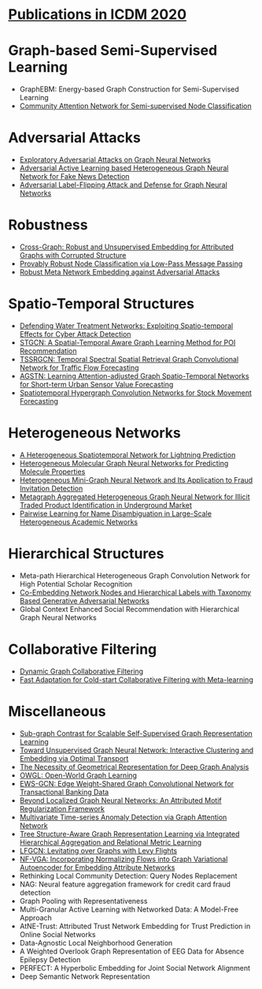 # [Publications in ICDM 2020](http://icdm2020.bigke.org//detailed-program/)



# Graph-based Semi-Supervised Learning
- GraphEBM: Energy-based Graph Construction for Semi-Supervised Learning
- [Community Attention Network for Semi-supervised Node Classification](https://github.com/naganandy/graph-based-deep-learning-literature/blob/master/conference-publications/folders/publications_icdm20/cat_icdm20/README.md)



# Adversarial Attacks
- [Exploratory Adversarial Attacks on Graph Neural Networks](https://github.com/naganandy/graph-based-deep-learning-literature/blob/master/conference-publications/folders/publications_icdm20/epoatk_icdm20/README.md)
- [Adversarial Active Learning based Heterogeneous Graph Neural Network for Fake News Detection](https://github.com/naganandy/graph-based-deep-learning-literature/blob/master/conference-publications/folders/publications_icdm20/aahgnn_icdm20/README.md)
- [Adversarial Label-Flipping Attack and Defense for Graph Neural Networks](https://github.com/naganandy/graph-based-deep-learning-literature/blob/master/conference-publications/folders/publications_icdm20/lafak_icdm20/README.md)



# Robustness
- [Cross-Graph: Robust and Unsupervised Embedding for Attributed Graphs with Corrupted Structure](https://github.com/naganandy/graph-based-deep-learning-literature/blob/master/conference-publications/folders/publications_icdm20/crossgraph_icdm20/README.md)
- [Provably Robust Node Classification via Low-Pass Message Passing](https://github.com/naganandy/graph-based-deep-learning-literature/blob/master/conference-publications/folders/publications_icdm20/lpmp_icdm20/README.md)
- [Robust Meta Network Embedding against Adversarial Attacks](https://github.com/naganandy/graph-based-deep-learning-literature/blob/master/conference-publications/folders/publications_icdm20/romne_icdm20/README.md)



# Spatio-Temporal Structures
- [Defending Water Treatment Networks: Exploiting Spatio-temporal Effects for Cyber Attack Detection](https://github.com/naganandy/graph-based-deep-learning-literature/blob/master/conference-publications/folders/publications_icdm20/stod_icdm20/README.md)
- [STGCN: A Spatial-Temporal Aware Graph Learning Method for POI Recommendation](https://github.com/naganandy/graph-based-deep-learning-literature/blob/master/conference-publications/folders/publications_icdm20/stgcn_icdm20/README.md)
- [TSSRGCN: Temporal Spectral Spatial Retrieval Graph Convolutional Network for Traffic Flow Forecasting](https://github.com/naganandy/graph-based-deep-learning-literature/blob/master/conference-publications/folders/publications_icdm20/tssrgcn_icdm20/README.md)
- [AGSTN: Learning Attention-adjusted Graph Spatio-Temporal Networks for Short-term Urban Sensor Value Forecasting](https://github.com/naganandy/graph-based-deep-learning-literature/blob/master/conference-publications/folders/publications_icdm20/agstn_icdm20/README.md)
- [Spatiotemporal Hypergraph Convolution Networks for Stock Movement Forecasting](https://github.com/naganandy/graph-based-deep-learning-literature/blob/master/conference-publications/folders/publications_icdm20/sthgcn_icdm20/README.md)



# Heterogeneous Networks
- [A Heterogeneous Spatiotemporal Network for Lightning Prediction](https://github.com/naganandy/graph-based-deep-learning-literature/blob/master/conference-publications/folders/publications_icdm20/hstn_icdm20/README.md)
- [Heterogeneous Molecular Graph Neural Networks for Predicting Molecule Properties](https://github.com/naganandy/graph-based-deep-learning-literature/blob/master/conference-publications/folders/publications_icdm20/hmg_icdm20/README.md)
- [Heterogeneous Mini-Graph Neural Network and Its Application to Fraud Invitation Detection](https://github.com/naganandy/graph-based-deep-learning-literature/blob/master/conference-publications/folders/publications_icdm20/hmgnn_icdm20/README.md)
- [Metagraph Aggregated Heterogeneous Graph Neural Network for Illicit Traded Product Identification in Underground Market](https://github.com/naganandy/graph-based-deep-learning-literature/blob/master/conference-publications/folders/publications_icdm20/mhgnn_icdm20/README.md)
- [Pairwise Learning for Name Disambiguation in Large-Scale Heterogeneous Academic Networks](https://github.com/naganandy/graph-based-deep-learning-literature/blob/master/conference-publications/folders/publications_icdm20/mapairrnn_icdm20/README.md)



# Hierarchical Structures
- Meta-path Hierarchical Heterogeneous Graph Convolution Network for High Potential Scholar Recognition
- [Co-Embedding Network Nodes and Hierarchical Labels with Taxonomy Based Generative Adversarial Networks](https://github.com/naganandy/graph-based-deep-learning-literature/blob/master/conference-publications/folders/publications_icdm20/taxogan_icdm20/README.md)
- Global Context Enhanced Social Recommendation with Hierarchical Graph Neural Networks



# Collaborative Filtering
- [Dynamic Graph Collaborative Filtering](https://github.com/naganandy/graph-based-deep-learning-literature/blob/master/conference-publications/folders/publications_icdm20/dgcf_icdm20/README.md)
- [Fast Adaptation for Cold-start Collaborative Filtering with Meta-learning](https://github.com/naganandy/graph-based-deep-learning-literature/blob/master/conference-publications/folders/publications_icdm20/metacf_icdm20/README.md)



# Miscellaneous
- [Sub-graph Contrast for Scalable Self-Supervised Graph Representation Learning](https://github.com/naganandy/graph-based-deep-learning-literature/blob/master/conference-publications/folders/publications_icdm20/subgcon_icdm20/README.md)
- [Toward Unsupervised Graph Neural Network: Interactive Clustering and Embedding via Optimal Transport](https://github.com/naganandy/graph-based-deep-learning-literature/blob/master/conference-publications/folders/publications_icdm20/otgnn_icdm20/README.md)
- [The Necessity of Geometrical Representation for Deep Graph Analysis](https://github.com/naganandy/graph-based-deep-learning-literature/blob/master/conference-publications/folders/publications_icdm20/gnnesr_icdm20/README.md)
- [OWGL: Open-World Graph Learning](https://github.com/naganandy/graph-based-deep-learning-literature/blob/master/conference-publications/folders/publications_icdm20/owgl_icdm20/README.md)
- [EWS-GCN: Edge Weight-Shared Graph Convolutional Network for Transactional Banking Data](https://github.com/naganandy/graph-based-deep-learning-literature/blob/master/conference-publications/folders/publications_icdm20/ewsgcn_icdm20/README.md)
- [Beyond Localized Graph Neural Networks: An Attributed Motif Regularization Framework](https://github.com/naganandy/graph-based-deep-learning-literature/blob/master/conference-publications/folders/publications_icdm20/infomotif_icdm20/README.md)
- [Multivariate Time-series Anomaly Detection via Graph Attention Network](https://github.com/naganandy/graph-based-deep-learning-literature/blob/master/conference-publications/folders/publications_icdm20/mtadgat_icdm20/README.md)
- [Tree Structure-Aware Graph Representation Learning via Integrated Hierarchical Aggregation and Relational Metric Learning](https://github.com/naganandy/graph-based-deep-learning-literature/blob/master/conference-publications/folders/publications_icdm20/tgnn_icdm20/README.md)
- [LFGCN: Levitating over Graphs with Levy Flights](https://github.com/naganandy/graph-based-deep-learning-literature/blob/master/conference-publications/folders/publications_icdm20/lfgcn_icdm20/README.md)
- [NF-VGA: Incorporating Normalizing Flows into Graph Variational Autoencoder for Embedding Attribute Networks](https://github.com/naganandy/graph-based-deep-learning-literature/blob/master/conference-publications/folders/publications_icdm20/nfvga_icdm20/README.md)
- Rethinking Local Community Detection: Query Nodes Replacement
- NAG: Neural feature aggregation framework for credit card fraud detection
- Graph Pooling with Representativeness
- Multi-Granular Active Learning with Networked Data: A Model-Free Approach
- AtNE-Trust: Attributed Trust Network Embedding for Trust Prediction in Online Social Networks
- Data-Agnostic Local Neighborhood Generation
- A Weighted Overlook Graph Representation of EEG Data for Absence Epilepsy Detection
- PERFECT: A Hyperbolic Embedding for Joint Social Network Alignment
- Deep Semantic Network Representation
